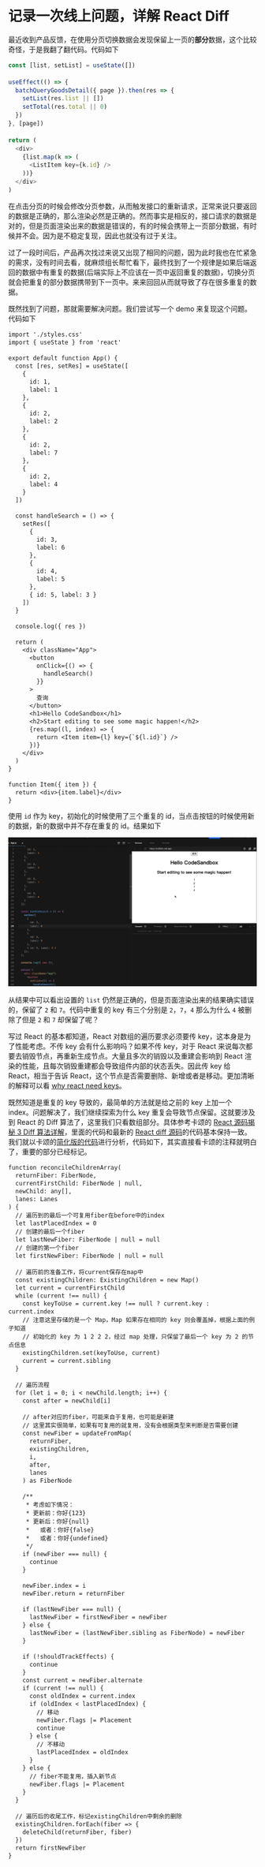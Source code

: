 # 记录一次线上问题，详解 React Diff

最近收到产品反馈，在使用分页切换数据会发现保留上一页的**部分**数据，这个比较奇怪，于是我翻了翻代码。代码如下

```ts
const [list, setList] = useState([])

useEffect(() => {
  batchQueryGoodsDetail({ page }).then(res => {
    setList(res.list || [])
    setTotal(res.total || 0)
  })
}, [page])

return (
  <div>
    {list.map(k => (
      <ListItem key={k.id} />
    ))}
  </div>
)
```

在点击分页的时候会修改分页参数，从而触发接口的重新请求，正常来说只要返回的数据是正确的，那么渲染必然是正确的。然而事实是相反的，接口请求的数据是对的，但是页面渲染出来的数据是错误的，有的时候会携带上一页部分数据，有时候并不会。因为是不稳定复现，因此也就没有过于关注。

过了一段时间后，产品再次找过来说又出现了相同的问题，因为此时我也在忙紧急的需求，没有时间去看，就麻烦组长帮忙看下，最终找到了一个规律是如果后端返回的数据中有重复的数据(后端实际上不应该在一页中返回重复的数据)，切换分页就会把重复的部分数据携带到下一页中。来来回回从而就导致了存在很多重复的数据。

既然找到了问题，那就需要解决问题。我们尝试写一个 demo 来复现这个问题。代码如下

```tsx
import './styles.css'
import { useState } from 'react'

export default function App() {
  const [res, setRes] = useState([
    {
      id: 1,
      label: 1
    },
    {
      id: 2,
      label: 2
    },
    {
      id: 2,
      label: 7
    },
    {
      id: 2,
      label: 4
    }
  ])

  const handleSearch = () => {
    setRes([
      {
        id: 3,
        label: 6
      },
      {
        id: 4,
        label: 5
      },
      { id: 5, label: 3 }
    ])
  }

  console.log({ res })

  return (
    <div className="App">
      <button
        onClick={() => {
          handleSearch()
        }}
      >
        查询
      </button>
      <h1>Hello CodeSandbox</h1>
      <h2>Start editing to see some magic happen!</h2>
      {res.map((l, index) => {
        return <Item item={l} key={`${l.id}`} />
      })}
    </div>
  )
}

function Item({ item }) {
  return <div>{item.label}</div>
}
```

使用 `id` 作为 key，初始化的时候使用了三个重复的 id，当点击按钮的时候使用新的数据，新的数据中并不存在重复的 id。结果如下

![diff1](./image/diff-1.gif)

从结果中可以看出设置的 `list` 仍然是正确的，但是页面渲染出来的结果确实错误的，保留了 `2` 和 `7`。代码中重复的 key 有三个分别是 `2`，`7`，`4` 那么为什么 `4` 被删除了但是 `2` 和 `7` 却保留了呢？

写过 React 的基本都知道，React 对数组的遍历要求必须要传 key，这本身是为了性能考虑。不传 key 会有什么影响吗？如果不传 key，对于 React 来说每次都要去销毁节点，再重新生成节点。大量且多次的销毁以及重建会影响到 React 渲染的性能，且每次销毁重建都会导致组件内部的状态丢失。因此传 key 给 React，相当于告诉 React，这个节点是否需要删除、新增或者是移动。更加清晰的解释可以看 [why react need keys](https://twitter.com/dan_abramov/status/1415279090446204929)。

既然知道是重复的 key 导致的，最简单的方法就是给之前的 key 上加一个 index。问题解决了，我们继续探索为什么 key 重复会导致节点保留。这就要涉及到 React 的 Diff 算法了，这里我们只看数组部分。具体参考卡颂的 [React 源码揭秘 3 Diff 算法详解](https://juejin.cn/post/6844904167472005134)，里面的代码和最新的 [React diff 源码](https://github.com/facebook/react/blob/main/packages/react-reconciler/src/ReactChildFiber.js#L744)的代码基本保持一致。我们就以卡颂的[简化版的代码](https://github.com/BetaSu/big-react/blob/8e6630eed13aa691a607330bfd8aa1196eca4297/packages/react-reconciler/src/childFiber.ts#L224)进行分析，代码如下，其实直接看卡颂的注释就明白了，重要的部分已经标记。

```ts{17-23,79-81}
function reconcileChildrenArray(
  returnFiber: FiberNode,
  currentFirstChild: FiberNode | null,
  newChild: any[],
  lanes: Lanes
) {
  // 遍历到的最后一个可复用fiber在before中的index
  let lastPlacedIndex = 0
  // 创建的最后一个fiber
  let lastNewFiber: FiberNode | null = null
  // 创建的第一个fiber
  let firstNewFiber: FiberNode | null = null

  // 遍历前的准备工作，将current保存在map中
  const existingChildren: ExistingChildren = new Map()
  let current = currentFirstChild
  while (current !== null) {
    const keyToUse = current.key !== null ? current.key : current.index
    // 注意这里存储的是一个 Map，Map 如果存在相同的 key 则会覆盖掉，根据上面的例子知道
    // 初始化的 key 为 1 2 2 2，经过 map 处理，只保留了最后一个 key 为 2 的节点信息
    existingChildren.set(keyToUse, current)
    current = current.sibling
  }

  // 遍历流程
  for (let i = 0; i < newChild.length; i++) {
    const after = newChild[i]

    // after对应的fiber，可能来自于复用，也可能是新建
    // 这里其实很简单，如果有可复用的就复用，没有会根据类型来判断是否需要创建
    const newFiber = updateFromMap(
      returnFiber,
      existingChildren,
      i,
      after,
      lanes
    ) as FiberNode

    /**
     * 考虑如下情况：
     * 更新前：你好{123}
     * 更新后：你好{null}
     *   或者：你好{false}
     *   或者：你好{undefined}
     */
    if (newFiber === null) {
      continue
    }

    newFiber.index = i
    newFiber.return = returnFiber

    if (lastNewFiber === null) {
      lastNewFiber = firstNewFiber = newFiber
    } else {
      lastNewFiber = (lastNewFiber.sibling as FiberNode) = newFiber
    }

    if (!shouldTrackEffects) {
      continue
    }
    const current = newFiber.alternate
    if (current !== null) {
      const oldIndex = current.index
      if (oldIndex < lastPlacedIndex) {
        // 移动
        newFiber.flags |= Placement
        continue
      } else {
        // 不移动
        lastPlacedIndex = oldIndex
      }
    } else {
      // fiber不能复用，插入新节点
      newFiber.flags |= Placement
    }
  }

  // 遍历后的收尾工作，标记existingChildren中剩余的删除
  existingChildren.forEach(fiber => {
    deleteChild(returnFiber, fiber)
  })
  return firstNewFiber
}
```
